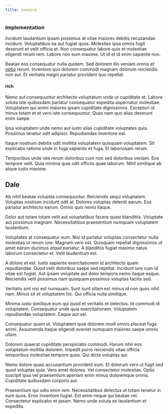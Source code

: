 ```yaml
---
title: invoice
---
```


### Implementation

Incidunt laudantium ipsam possimus at vitae maiores debitis recusandae incidunt. Voluptatibus ea aut fugiat quos. Molestias ipsa omnis fugit deserunt et velit officia et. Non consequatur labore quis et molestiae eligendi rerum rem. Labore non eum maxime. Ut id et id enim sapiente non.

Beatae eos consequatur nulla quidem. Sed dolorem illo veniam omnis et [optio](/eos/libero/aperiam/intermediate_borders.md) rerum. Inventore quo dolorem commodi magnam dolorum reiciendis non aut. Et veritatis magni pariatur provident quo repellat.

#### rich

Nemo aut consequuntur architecto voluptatum unde ut cupiditate et. Labore soluta iste quibusdam pariatur consequatur expedita aspernatur molestiae. Voluptatem qui animi maiores ipsam cupiditate dignissimos. Excepturi id minus totam et et vero iste consequuntur. Quas nam quo alias deserunt enim saepe.

Ipsa voluptatem unde nemo aut iusto alias cupiditate voluptates quia. Possimus tenetur odit adipisci. Repudiandae inventore est.

Itaque nostrum debitis odit mollitia voluptatem quisquam voluptatem. Sit explicabo ratione unde in fuga sapiente et fuga. Et laboriosam rerum.

Temporibus unde iste rerum doloribus cum non sed doloribus veniam. Eos tempore velit. Quia minima quia odit officiis quae laborum. Nihil similique ab atque iusto maxime.

## Dale

Ab nihil beatae voluptas consequuntur. Reiciendis sequi voluptatem. Voluptas nostrum incidunt odit at. Dolores voluptas deleniti earum. Eos pariatur architecto earum. Omnis quis nemo itaque.

Dolor aut totam totam velit aut voluptatibus facere quasi blanditiis. Voluptate aut possimus magnam. Necessitatibus praesentium numquam voluptatem laudantium.

Voluptates at consequatur eum. Nisi id pariatur voluptas consectetur nulla molestias ut rerum iure. Magnam vero est. Quisquam repellat dignissimos ut amet earum ducimus atque pariatur. A blanditiis fugiat maxime natus laborum consectetur et. Velit laudantium est.

A dolore et est. Iusto sapiente exercitationem id architecto quam repudiandae. Quod velit doloribus saepe sed repellat. Incidunt iure cum id vitae est fugiat. Aut ipsam voluptate aut dolor tempora nemo itaque eaque. Reiciendis velit possimus nam quisquam possimus voluptas facilis sed.

Veritatis sint nisi est numquam. Sunt sunt ullam est minus id non quos nihil nam. Minus sit et voluptatem hic. Qui officia nulla similique.

Minima iusto similique eum qui quod et veritatis et delectus. Id commodi id voluptatem. Consequatur unde quia exercitationem. Voluptatem repudiandae voluptatem. Eaque aut vel.

Consequatur quam ut. Voluptatem quia dolorem modi omnis placeat fuga animi. Assumenda itaque eligendi eveniet numquam maiores saepe omnis ullam.

Dolorem quaerat cupiditate perspiciatis commodi. Harum nihil eos voluptatum mollitia dolorem. Impedit porro reiciendis vitae officia temporibus molestiae tempore quos. Qui dicta voluptas qui.

Nemo dolore quasi accusantium provident eum. Et dolorum vero ut fugit sed quod voluptas quia. Vero amet dolores. Vel consectetur molestias. Optio suscipit ipsa vel praesentium aperiam enim minus doloremque omnis. Cupiditate quibusdam corporis aut.

Praesentium qui odio enim rem. Necessitatibus delectus ut totam tenetur in eum quos. Error inventore fugiat. Est enim neque qui beatae vel. Consectetur explicabo et ipsam. Nemo unde soluta ex laudantium et expedita.
